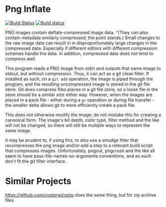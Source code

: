# Png Inflate
[![Build Status](https://travis-ci.org/rayrobdod/png-inflate.svg?branch=master)](https://travis-ci.org/rayrobdod/png-inflate)
[![Build status](https://ci.appveyor.com/api/projects/status/ypi8acefrievc54i/branch/master?svg=true)](https://ci.appveyor.com/project/rayrobdod/png-inflate/branch/master)

PNG images contain deflate-compressed image data. ^(They can also contain metadata similarly compressed; the point
stands.) Small changes to the raw image data can result in in disproportionately large changes in the compressed data.
Especially if different editors with different compression schemes handle the data. In addition, compressed data does
not tend to compress well.

This program reads a PNG image from stdin and outputs that same image to stdout, but without compression. Thus, it can
act as a git clean filter. If installed as such, on a `git add` operation, the image is piped through the program, and
the resulting uncompressed image is stored in the git file store. Git does compress files places in a git file store, so
a loose file in the store should be a similar size either way. However, when the images are placed in a pack file -
either during a `gc` operation or during file transfer - the smaller delta allows git to more efficiently create a pack file.

This does not otherwise modify the image; do not mistake this for creating a canonical form. The image's bit depth,
color type, filter method and the like will not be changed, so there will still be multiple ways to represent the same image. 


It may be prudent to, if using this, to also use a smudge filter that recompresses the png image and/or add a step to a
relevant build script that compresses images. Unfortunately, pngout, pngcrush and the like all seem to have
pass-file-names-as-arguments conventions, and as such don't fit the git filter interface.

# Similar Projects

https://github.com/costerwi/rezip does the same thing, but for zip archive files
